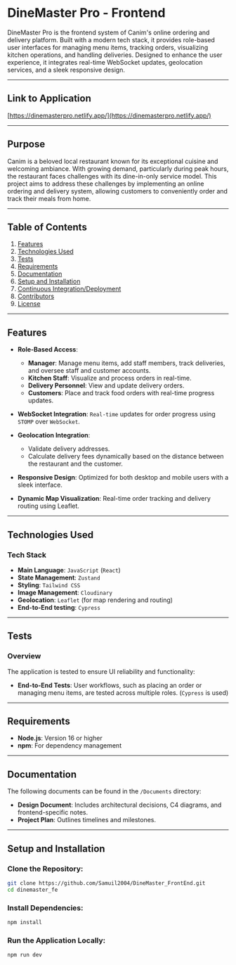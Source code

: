 # DineMaster Pro - Frontend

DineMaster Pro is the frontend system of Canim's online ordering and delivery platform. Built with a modern tech stack, it provides role-based user interfaces for managing menu items, tracking orders, visualizing kitchen operations, and handling deliveries. Designed to enhance the user experience, it integrates real-time WebSocket updates, geolocation services, and a sleek responsive design.

---

## Link to Application

[https://dinemasterpro.netlify.app/](https://dinemasterpro.netlify.app/)

---

## Purpose

Canim is a beloved local restaurant known for its exceptional cuisine and welcoming ambiance. With growing demand, particularly during peak hours, the restaurant faces challenges with its dine-in-only service model. This project aims to address these challenges by implementing an online ordering and delivery system, allowing customers to conveniently order and track their meals from home.

---

## Table of Contents

1. [Features](#features)  
2. [Technologies Used](#technologies-used)  
3. [Tests](#tests)  
4. [Requirements](#requirements)  
5. [Documentation](#documentation)  
6. [Setup and Installation](#setup-and-installation)  
7. [Continuous Integration/Deployment](#continuous-integrationdeployment)  
8. [Contributors](#contributors)  
9. [License](#license)  

---

## Features

- **Role-Based Access**:
  - **Manager**: Manage menu items, add staff members, track deliveries, and oversee staff and customer accounts.
  - **Kitchen Staff**: Visualize and process orders in real-time.
  - **Delivery Personnel**: View and update delivery orders.
  - **Customers**: Place and track food orders with real-time progress updates.
  
- **WebSocket Integration**: `Real-time` updates for order progress using `STOMP` over `WebSocket`.

- **Geolocation Integration**:
  - Validate delivery addresses.
  - Calculate delivery fees dynamically based on the distance between the restaurant and the customer.

- **Responsive Design**: Optimized for both desktop and mobile users with a sleek interface.

- **Dynamic Map Visualization**: Real-time order tracking and delivery routing using Leaflet.

---

## Technologies Used

### **Tech Stack**

- **Main Language**: `JavaScript` (`React`)  
- **State Management**: `Zustand`  
- **Styling**: `Tailwind CSS`  
- **Image Management**: `Cloudinary` 
- **Geolocation**: `Leaflet` (for map rendering and routing)
- **End-to-End testing**: `Cypress`

---

## Tests

### Overview

The application is tested to ensure UI reliability and functionality:

- **End-to-End Tests**: User workflows, such as placing an order or managing menu items, are tested across multiple roles. (`Cypress` is used)

---

## Requirements

- **Node.js**: Version 16 or higher  
- **npm**: For dependency management  

---

## Documentation

The following documents can be found in the `/Documents` directory:

- **Design Document**: Includes architectural decisions, C4 diagrams, and frontend-specific notes.
- **Project Plan**: Outlines timelines and milestones.  

---

## Setup and Installation

### Clone the Repository:
```bash
git clone https://github.com/Samuil2004/DineMaster_FrontEnd.git
cd dinemaster_fe
```

### Install Dependencies:
```bash
npm install 
```

### Run the Application Locally:
```bash
npm run dev
```
